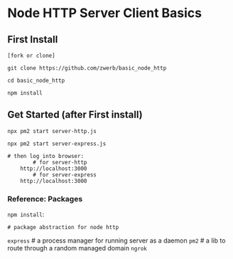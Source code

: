 # Node HTTP Server Client Basics

## First Install

```
[fork or clone]

git clone https://github.com/zwerb/basic_node_http

cd basic_node_http

npm install
```

## Get Started (after First install)

```
npx pm2 start server-http.js

npx pm2 start server-express.js

# then log into browser:
        # for server-http
    http://localhost:3000 
        # for server-express
    http://localhost:3000 
```


### Reference: Packages

`npm install`:

    # package abstraction for node http
`express`
    # a process manager for running server as a daemon
`pm2`
    # a lib to route through a random managed domain
`ngrok`